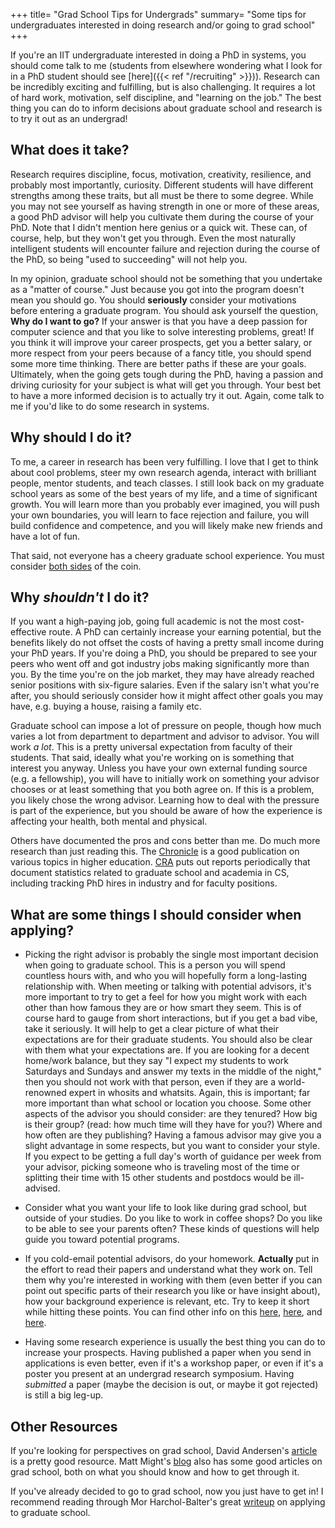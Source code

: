 +++
title= "Grad School Tips for Undergrads"
summary= "Some tips for undergraduates interested in doing research and/or going to grad school"
+++

If you're an IIT undergraduate interested in doing a PhD in systems, you should
come talk to me (students from elsewhere wondering what I look for in a PhD
student should see [here]({{< ref "/recruiting" >}})). Research can be
incredibly exciting and fulfilling, but is also challenging. It requires a lot
of hard work, motivation, self discipline, and "learning on the job." The best
thing you can do to inform decisions about graduate school and research is to
try it out as an undergrad!

## What does it take?
Research requires discipline, focus, motivation, creativity, resilience, and
probably most importantly, curiosity. Different students will have different
strengths among these traits, but all must be there to some degree. While you
may not see yourself as having strength in one or more of these areas, a good
PhD advisor will help you cultivate them during the course of your PhD. Note
that I didn't mention here genius or a quick wit. These can, of course, help,
but they won't get you through.  Even the most naturally intelligent students
will encounter failure and rejection during the course of the PhD, so being
"used to succeeding" will not help you. 

In my opinion, graduate school should not be something that you undertake as
a "matter of course." Just because you got into the program doesn't mean you
should go. You should **seriously** consider your motivations before entering
a graduate program. You should ask yourself the question, **Why do I want to
go?** If your answer is that you have a deep passion for computer science and
that you like to solve interesting problems, great! If you think it will
improve your career prospects, get you a better salary, or more respect from
your peers because of a fancy title, you should spend some more time thinking.
There are better paths if these are your goals.  Ultimately, when the going
gets tough during the PhD, having a passion and driving curiosity for your
subject is what will get you through. Your best bet to have a more informed
decision is to actually try it out. Again, come talk to me if you'd like
to do some research in systems.


## Why should I do it?
To me, a career in research has been very fulfilling. I love that I get to
think about cool problems, steer my own research agenda, interact with
brilliant people, mentor students, and teach classes.  I still look back on my
graduate school years as some of the best years of my life, and a time of
significant growth. You will learn more than you probably ever imagined, you
will push your own boundaries, you will learn to face rejection and failure,
you will build confidence and competence, and you will likely make new friends
and have a lot of fun.


That said, not everyone has a cheery graduate school experience. You must
consider [both sides](http://liv.dreamwidth.org/389934.html) of the coin. 


## Why *shouldn't* I do it?
If you want a high-paying job, going full academic is not the most
cost-effective route. A PhD can certainly increase your earning potential, but
the benefits likely do not offset the costs of having a pretty small income
during your PhD years. If you're doing a PhD, you should be prepared to see
your peers who went off and got industry jobs making significantly more than
you. By the time you're on the job market, they may have already reached senior
positions with six-figure salaries. Even if the salary isn't what you're after,
you should seriously consider how it might affect other goals you may have,
e.g. buying a house, raising a family etc. 

Graduate school can impose a lot of pressure on people, though how much varies
a lot from department to department and advisor to advisor. You will work *a
lot*. This is a pretty universal expectation from faculty of their students.
That said, ideally what you're working on is something that interest you
anyway. Unless you have your own external funding source (e.g. a fellowship),
you will have to initially work on something your advisor chooses or at least
something that you both agree on. If this is a problem, you likely chose the
wrong advisor. Learning how to deal with the pressure is part of the
experience, but you should be aware of how the experience is affecting your
health, both mental and physical. 

Others have documented the pros and cons better than me. Do much more research
than just reading this.  The [Chronicle](https://www.chronicle.com/) is a good
publication on various topics in higher education. [CRA](https://cra.org/) puts
out reports periodically that document statistics related to graduate school
and academia in CS, including tracking PhD hires in industry and for faculty
positions.

## What are some things I should consider when applying?

* Picking the right advisor is probably the single most important decision when
  going to graduate school.  This is a person you will spend countless hours
  with, and who you will hopefully form a long-lasting relationship with. When
  meeting or talking with potential advisors, it's more important to try to get
  a feel for how you might work with each other than how famous they are or how
  smart they seem. This is of course hard to gauge from short interactions, but
  if you get a bad vibe, take it seriously. It will help to get a clear picture
  of what their expectations are for their graduate students. You should also
  be clear with them what your expectations are. If you are looking for
  a decent home/work balance, but they say "I expect my students to work
  Saturdays and Sundays and answer my texts in the middle of the night," then
  you should not work with that person, even if they are a world-renowned
  expert in whosits and whatsits. Again, this is important; far more important
  than what school or location you choose. Some other aspects of the advisor you
  should consider: are they tenured? How big is their group? (read: how much
  time will they have for you?) Where and how often are they publishing? Having
  a famous advisor may give you a slight advantage in some respects, but
  you want to consider your style. If you expect to be getting a full day's
  worth of guidance per week from your advisor, picking someone who is traveling
  most of the time or splitting their time with 15 other students and postdocs
  would be ill-advised. 

* Consider what you want your life to look like during grad school, but outside
  of your studies. Do you like to work in coffee shops? Do you like to be able
  to see your parents often? These kinds of questions will help guide you toward
  potential programs. 

* If you cold-email potential advisors, do your homework. **Actually** put in the
effort to read their papers and understand what they work on. Tell them why you're
interested in working with them (even better if you can 
point out specific parts of their research you like or have insight about), how your background experience is relevant, etc. Try to keep it short while hitting these points. You can find other info on this [here](https://theprofessorisin.com/2011/07/25/how-to-write-an-email-to-a-potential-ph-d-advisor/), [here](https://lucklab.ucdavis.edu/blog/2018/9/17/emailing-faculty#:~:text=We%20recommend%20a%20subject%20heading,get%20any%20advice%20they%20might), and
[here](https://contemplativemammoth.com/2013/04/08/so-you-want-to-go-to-grad-school-nail-the-inquiry-email/). 

* Having some research experience is usually the best thing you can do to
  increase your prospects. Having published a paper when you send in
  applications is even better, even if it's a workshop paper, or even if it's
  a poster you present at an undergrad research symposium. Having *submitted*
  a paper (maybe the decision is out, or maybe it got rejected) is still a big
  leg-up. 


## Other Resources
If you're looking for perspectives on grad school, David Andersen's
[article](https://da-data.blogspot.com/2013/01/on-phd.html) is a pretty good
resource. Matt Might's [blog](http://matt.might.net/articles/) also has some
good articles on grad school, both on what you should know and how to get
through it. 

If you've already decided to go to grad school, now you just have to get in!
I recommend reading through Mor Harchol-Balter's great
[writeup](http://www.cs.cmu.edu/~harchol/gradschooltalk.pdf) on applying to
graduate school.

